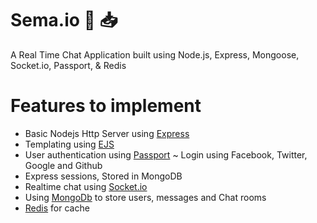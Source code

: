 # Sema.io :incoming_envelope: :inbox_tray:

A Real Time Chat Application built using Node.js, Express, Mongoose, Socket.io, Passport, &amp; Redis

# Features to implement
- Basic Nodejs Http Server using [Express](https://www.express.com/)
- Templating using [EJS](http://ejs.co/)
- User authentication using [Passport](http://www.passportjs.org/) ~ Login using Facebook, Twitter, Google and Github
- Express sessions, Stored in MongoDB
- Realtime chat using [Socket.io](https://socket.io/)
- Using [MongoDb](https://www.mongodb.com/) to store users, messages and Chat rooms
- [Redis](https://redis.io/) for cache
